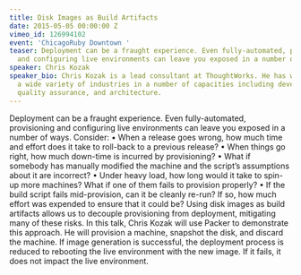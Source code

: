 ```yaml
---
title: Disk Images as Build Artifacts
date: 2015-05-05 00:00:00 Z
vimeo_id: 126994102
event: 'ChicagoRuby Downtown '
teaser: Deployment can be a fraught experience. Even fully-automated, provisioning
  and configuring live environments can leave you exposed in a number of ways.
speaker: Chris Kozak
speaker_bio: Chris Kozak is a lead consultant at ThoughtWorks. He has worked across
  a wide variety of industries in a number of capacities including development, operations,
  quality assurance, and architecture.
---
```


Deployment can be a fraught experience. Even fully-automated, provisioning and configuring live environments can leave you exposed in a number of ways. Consider: • When a release goes wrong, how much time and effort does it take to roll-back to a previous release? • When things go right, how much down-time is incurred by provisioning? • What if somebody has manually modified the machine and the script’s assumptions about it are incorrect? • Under heavy load, how long would it take to spin-up more machines? What if one of them fails to provision properly? • If the build script fails mid-provision, can it be cleanly re-run? If so, how much effort was expended to ensure that it could be? Using disk images as build artifacts allows us to decouple provisioning from deployment, mitigating many of these risks. In this talk, Chris Kozak will use Packer to demonstrate this approach. He will provision a machine, snapshot the disk, and discard the machine. If image generation is successful, the deployment process is reduced to rebooting the live environment with the new image. If it fails, it does not impact the live environment.
